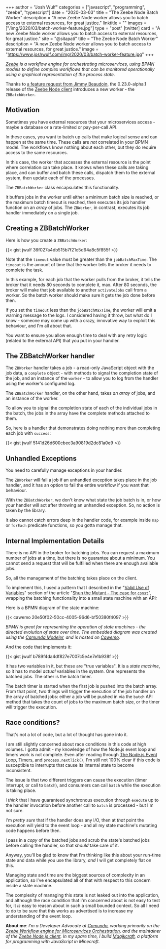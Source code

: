 +++
author = "Josh Wulf"
categories = ["javascript", "programming", "zeebe", "typescript"]
date = "2020-03-03"
title = "The Zeebe Node Batch Worker"
description = "A new Zeebe Node worker allows you to batch access to external resources, for great justice."
linktitle = ""
images = ["/img/2020/03/batch-worker-feature.jpg"]
type = "post"
[twitter]
  card = "A new Zeebe Node worker allows you to batch access to external resources, for great justice."
  site = "@sitapati"
  title = "The Zeebe Node Batch Worker"
  description = "A new Zeebe Node worker allows you to batch access to external resources, for great justice."
  image = "https://www.joshwulf.com/img/2020/03/batch-worker-feature.jpg"
+++

_[Zeebe](https://zeebe.io) is a workflow engine for orchestrating microservices, using BPMN models to define complex workflows that can be monitored operationally using a graphical representation of the process state._

Thanks to [a feature request from Jimmy Beaudoin](https://github.com/creditsenseau/zeebe-client-node-js/issues/134), the 0.23.0-alpha.1 release of the [Zeebe Node client](https://npmjs.org/zeebe-node) introduces a new worker - the `ZBBatchWorker`.

## Motivation 

Sometimes you have external resources that your microservices access - maybe a database or a rate-limited or pay-per-call API.

In these cases, you want to batch up calls that make logical sense and can happen at the same time. These calls are _not_ correlated in your BPMN model. The workflows know nothing about each other, but they do require access to the same resources.

In this case, the worker that accesses the external resource is the point where correlation can take place. It knows when these calls are taking place, and can buffer and batch these calls, dispatch them to the external system, then update each of the processes.

The `ZBBatchWorker` class encapsulates this functionality. 

It buffers jobs in the worker until either a minimum batch size is reached, or the maximum batch timeout is reached, then executes its job handler function on an _array_ of jobs. The `ZBWorker`, in contrast, executes its job handler immediately on a single job.

## Creating a ZBBatchWorker

Here is how you create a `ZBBatchWorker`:

{{< gist jwulf 36f027a4db515b7f21c5d64a8c5f855f >}}

Note that the `timeout` value must be greater than the `jobBatchMaxTime`. The `timeout` is the amount of time that the worker tells the broker it needs to complete the task.

In this example, for each job that the worker pulls from the broker, it tells the broker that it needs 80 seconds to complete it, max. After 80 seconds, the broker will make that job available to another `activateJobs` call from a worker. So the batch worker should make sure it gets the job done before then.

If you set the `timeout` less than the `jobBatchMaxTime`, the worker will emit a warning message to the logs. I considered having it throw, but what do I know - someone may come up with a crazy, innovative way to exploit this behaviour, and I'm all about that.

You want to ensure you allow enough time to deal with any retry logic (related to the external API) that you put in your handler.

## The ZBBatchWorker handler

The `ZBWorker` handler takes a job - a read-only JavaScript object with the job data, a `complete` object - with methods to signal the completion state of the job, and an instance of the `worker` - to allow you to log from the handler using the worker's configured log.

The `ZBBatchWorker` handler, on the other hand, takes _an array_ of jobs, and an instance of the worker.

To allow you to signal the completion state of each of the individual jobs in the batch, the jobs in the array have the complete methods attached to them. 

So, here is a handler that demonstrates doing nothing more than completing each job with `success`:

{{< gist jwulf 5141d26d600cbec3a90819d2dc81a0e9 >}}

## Unhandled Exceptions

You need to carefully manage exceptions in your handler.

The `ZBWorker` will fail a job if an unhandled exception takes place in the job handler, and it has an option to fail the entire workflow if you want that behaviour.

With the `ZBBatchWorker`, we don't know what state the job batch is in, or how your handler will act after throwing an unhandled exception. So, no action is taken by the library.

It also cannot catch errors deep in the handler code, for example inside `map` or `forEach` predicate functions, so you gotta manage that.

## Internal Implementation Details

There is no API in the broker for batching jobs. You can request a maximum number of jobs at a time, but there is no guarantee about a minimum. You cannot send a request that will be fulfilled when there are enough available jobs. 

So, all the management of the batching takes place on the client.

To implement this, I used a pattern that I described in the "[Valid Use of Variables](https://jwulf.github.io/blog/2020/02/shun-the-mutant#valid-use-of-variables)" section of the article "[Shun the Mutant - The case for `const`](https://jwulf.github.io/blog/2020/02/shun-the-mutant)", wrapping the batching functionality into a small state machine with an API:

Here is a BPMN diagram of the state machine:

{{< cawemo 20e50f02-50cc-4005-96d6-bf50380f4097 >}}

_BPMN is great for representing the operation of state machines - the directed evolution of state over time. The embedded diagram was created using the [Camunda Modeler](https://bpmn.io/modeler/), and is hosted on [Cawemo](https://cawemo.com/)._

And the code that implements it:

{{< gist jwulf b789f4da4df827e7007c5e4e7e1b938f >}}

It has two variables in it, but these are "true variables". It is a _state machine_, so it has to model _actual_ variables in the system. One represents the batched jobs. The other is the batch timer. 

The batch timer is started when the first job is pushed into the batch array. From that point, two things will trigger the execution of the job handler on the array of batched jobs: either a job will be pushed in via the `batch` API method that takes the count of jobs to the maximum batch size, or the timer will trigger the execution.

## Race conditions?

That's not a lot of code, but a lot of thought has gone into it.

I am still slightly concerned about race conditions in this code at high volumes. I gotta admit - my knowledge of how the Node.js event loop and timers work is not complete. Even after reading through [The Node.js Event Loop, Timers, and `process.nextTick()`](https://nodejs.org/uk/docs/guides/event-loop-timers-and-nexttick/), I'm still not 100% clear if this code is susceptible to interrupts that cause its internal state to become inconsistent.

The issue is that two different triggers can cause the execution (timer interrupt, or call to `batch`), and consumers can call `batch` while the execution is taking place.

I _think_ that I have guaranteed synchronous execution through `execute` up to the handler invocation before another call to `batch` is processed - but I'm not sure.

I'm _pretty sure_ that if the handler does any I/O, then at _that_ point the execution will yield to the event loop - and all my state machine's mutating code happens before then.

I pass in a _copy_ of the batched jobs and scrub the state's batched jobs before calling the handler, so that _should_ take care of it.

Anyway, you'll be glad to know that I'm thinking like this about your run-time state and data while you use the library, _and_ I will get completely flat on this.

Managing state and time are the biggest sources of complexity in an application, so I've encapsulated all of that with respect to this concern inside a state machine.

The complexity of managing this state is not leaked out into the application, and although the race condition that I'm concerned about is not easy to test for, it _is_ easy to reason about in such a small bounded context. So all I need to do to be sure that this works as advertised is to increase my understanding of the event loop.

**About me**: _I’m a Developer Advocate at [Camunda](https://camunda.com), working primarily on the [Zeebe Workflow engine for Microservices Orchestration](https://zeebe.io), and the maintainer of the [Zeebe Node.js client](https://www.npmjs.com/package/zeebe-node). In my spare time, I build [Magikcraft](https://github.com/Magikcraft), a platform for programming with JavaScript in Minecraft._
